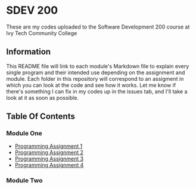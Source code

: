 <!--Heading-->
# SDEV 200
These are my codes uploaded to the Software Development 200 course at Ivy Tech Community College

<!--Information-->
## Information
This README file will link to each module's Markdown file to explain every single program and their intended use depending on the assignment and module. Each folder in this repository will correspond to an assigment in which you can look at the code and see how it works. Let me know if there's something I can fix in my codes up in the issues tab, and I'll take a look at it as soon as possible.

## Table Of Contents
### Module One
* [Programming Assignment 1](https://github.com/Jramirez195/SDEV200/tree/main/Conversion)
* [Programming Assignment 2](https://github.com/Jramirez195/SDEV200/tree/main/CreditCardValidator)
* [Programming Assignment 3](https://github.com/Jramirez195/SDEV200/tree/main/ArrayEquality)
* [Programming Assignment 4](https://github.com/Jramirez195/SDEV200/tree/main/PolygonTest)
### Module Two